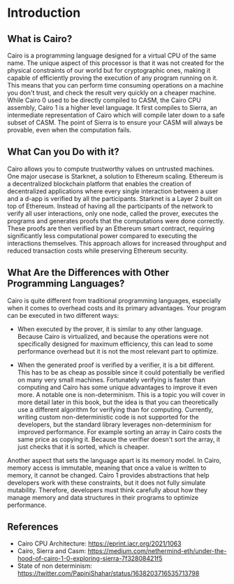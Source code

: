 # Introduction

## What is Cairo?

Cairo is a programming language designed for a virtual CPU of the same name. The unique aspect of this processor is that it was not created for the physical constraints of our world but for cryptographic ones, making it capable of efficiently proving the execution of any program running on it. This means that you can perform time consuming operations on a machine you don't trust, and check the result very quickly on a cheaper machine.
While Cairo 0 used to be directly compiled to CASM, the Cairo CPU assembly, Cairo 1 is a higher level language. It first compiles to Sierra, an intermediate representation of Cairo which will compile later down to a safe subset of CASM. The point of Sierra is to ensure your CASM will always be provable, even when the computation fails.

## What Can you Do with it?

Cairo allows you to compute trustworthy values on untrusted machines. One major usecase is Starknet, a solution to Ethereum scaling. Ethereum is a decentralized blockchain platform that enables the creation of decentralized applications where every single interaction between a user and a d-app is verified by all the participants. Starknet is a Layer 2 built on top of Ethereum. Instead of having all the participants of the network to verify all user interactions, only one node, called the prover, executes the programs and generates proofs that the computations were done correctly. These proofs are then verified by an Ethereum smart contract, requiring significantly less computational power compared to executing the interactions themselves. This approach allows for increased throughput and reduced transaction costs while preserving Ethereum security.

## What Are the Differences with Other Programming Languages?

Cairo is quite different from traditional programming languages, especially when it comes to overhead costs and its primary advantages. Your program can be executed in two different ways:

- When executed by the prover, it is similar to any other language. Because Cairo is virtualized, and because the operations were not specifically designed for maximum efficiency, this can lead to some performance overhead but it is not the most relevant part to optimize.

- When the generated proof is verified by a verifier, it is a bit different. This has to be as cheap as possible since it could potentially be verified on many very small machines. Fortunately verifying is faster than computing and Cairo has some unique advantages to improve it even more. A notable one is non-determinism. This is a topic you will cover in more detail later in this book, but the idea is that you can theoretically use a different algorithm for verifying than for computing. Currently, writing custom non-deterministic code is not supported for the developers, but the standard library leverages non-determinism for improved performance. For example sorting an array in Cairo costs the same price as copying it. Because the verifier doesn't sort the array, it just checks that it is sorted, which is cheaper.

Another aspect that sets the language apart is its memory model. In Cairo, memory access is immutable, meaning that once a value is written to memory, it cannot be changed. Cairo 1 provides abstractions that help developers work with these constraints, but it does not fully simulate mutability. Therefore, developers must think carefully about how they manage memory and data structures in their programs to optimize performance.

## References

- Cairo CPU Architecture: <https://eprint.iacr.org/2021/1063>
- Cairo, Sierra and Casm: <https://medium.com/nethermind-eth/under-the-hood-of-cairo-1-0-exploring-sierra-7f32808421f5>
- State of non determinism: <https://twitter.com/PapiniShahar/status/1638203716535713798>

